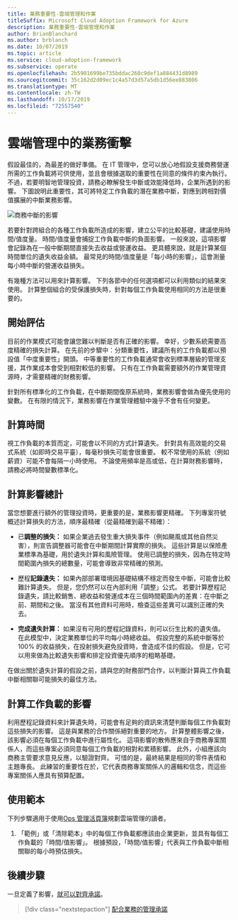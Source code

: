 ```yaml
---
title: 業務重要性-雲端管理和作業
titleSuffix: Microsoft Cloud Adoption Framework for Azure
description: 業務重要性-雲端管理和作業
author: BrianBlanchard
ms.author: brblanch
ms.date: 10/07/2019
ms.topic: article
ms.service: cloud-adoption-framework
ms.subservice: operate
ms.openlocfilehash: 2b5901699be735bddac260c9def1a884431d8989
ms.sourcegitcommit: 35c162d2d09ec1c4a57d3d57a5db1d56ee883806
ms.translationtype: MT
ms.contentlocale: zh-TW
ms.lasthandoff: 10/17/2019
ms.locfileid: "72557540"
---
```

# <a name="business-impact-in-cloud-management"></a>雲端管理中的業務衝擊

假設最佳的，為最差的做好準備。 在 IT 管理中，您可以放心地假設支援商務營運所需的工作負載將可供使用，並且會根據選取的重要性在同意的條件約束內執行。 不過，若要明智地管理投資，請務必瞭解發生中斷或效能降低時，企業所遇到的影響。 下圖說明此重要性，其可將特定工作負載的潛在業務中斷，對應到跨相對價值擴展的中斷業務影響。

![商務中斷的影響](../../_images/manage/time-value-impact.png)

若要針對跨組合的各種工作負載所造成的影響，建立公平的比較基礎，建議使用時間/值度量。 時間/值度量會捕捉工作負載中斷的負面影響。 一般來說，這項影響會記錄為在一般中斷期間直接失去收益或營運收益。 更具體來說，就是計算某個時間單位的遺失收益金額。 最常見的時間/值度量是「每小時的影響」，這會測量每小時中斷的營運收益損失。

有幾種方法可以用來計算影響。 下列各節中的任何選項都可以利用類似的結果來使用。 計算整個組合的受保護損失時，針對每個工作負載使用相同的方法是很重要的。

## <a name="start-with-estimates"></a>開始評估

目前的作業模式可能會讓您難以判斷是否有正確的影響。 幸好，少數系統需要高度精確的損失計算。 在先前的步驟中：分類重要性，建議所有的工作負載都以預設值「中度重要性」開頭。 中等重要性的工作負載通常會收到標準層級的管理支援，其作業成本會受到相對較低的影響。 只有在工作負載需要額外的作業管理資源時，才需要精確的財務影響。

針對所有標準化的工作負載，在中斷期間復原系統時，業務影響會做為優先使用的變數。 在有限的情況下，業務影響在作業管理體驗中幾乎不會有任何變更。 

## <a name="calculating-time"></a>計算時間

視工作負載的本質而定，可能會以不同的方式計算遺失。 針對具有高效能的交易式系統（如即時交易平臺），每毫秒損失可能會很重要。 較不常使用的系統（例如薪資）可能不會每隔一小時使用。 不論使用頻率是高或低，在計算財務影響時，請務必將時間變數標準化。

## <a name="calculating-total-impact"></a>計算影響總計

當您想要進行額外的管理投資時，更重要的是，業務影響更精確。 下列專案符號概述計算損失的方法，順序最精確（從最精確到最不精確）：

- 已**調整的損失：** 如果企業過去發生重大損失事件（例如颶風或其他自然災害），則宣告調整器可能會在中斷期間計算實際的損失。 這些計算是以保險產業標準為基礎，用於遺失計算和風險管理。 使用已調整的損失，因為在特定時間範圍內損失的總數量，可能會導致非常精確的預測。

- 歷程**記錄遺失：** 如果內部部署環境因基礎結構不穩定而發生中斷，可能會比較難計算遺失。 但是，您仍然可以在內部利用「調整」公式。 若要計算歷程記錄遺失，請比較銷售、總收益和營運成本在三個時間範圍內的差異：在中斷之前、期間和之後。 當沒有其他資料可用時，檢查這些差異可以識別正確的失去。

- **完成遺失計算：** 如果沒有可用的歷程記錄資料，則可以衍生比較的遺失值。 在此模型中，決定業務單位的平均每小時總收益。 假設完整的系統中斷等於 100% 的收益損失，在投射損失避免投資時，會造成不佳的假設。 但是，它可以用來做為比較遺失影響和排定投資優先順序的粗略基礎。

在做出關於遺失計算的假設之前，請與您的財務部門合作，以判斷計算與工作負載中斷相關聯可能損失的最佳方法。

## <a name="calculating-workload-impact"></a>計算工作負載的影響

利用歷程記錄資料來計算遺失時，可能會有足夠的資訊來清楚判斷每個工作負載對這些損失的影響。 這是與業務的合作關係絕對重要的地方。 計算整體影響之後，該影響必須在每個工作負載中進行屬性化。 這項影響的散佈應來自于商務專案關係人，而這些專案必須同意每個工作負載的相對和累積影響。 此外，小組應該向商務主管要求意見反應，以驗證對齊。 可惜的是，最終結果是相同的零件表情和主題專長。 此練習的重要性在於，它代表商務專案關係人的邏輯和信念，而這些專案關係人應具有預算配置。

## <a name="using-the-template"></a>使用範本

下列步驟適用于使用[Ops 管理活頁簿](https://raw.githubusercontent.com/microsoft/CloudAdoptionFramework/master/manage/opsmanagementworkbook.xlsx)規劃雲端管理的讀者。

1. 「範例」或「清除範本」中的每個工作負載都應該由企業更新，並具有每個工作負載的「時間/值影響」。 根據預設，「時間/值影響」代表與工作負載中斷相關聯的每小時預估損失。

## <a name="next-steps"></a>後續步驟

一旦定義了影響，[就可以對齊承諾](./commitment.md)。

> [!div class="nextstepaction"]
> [配合業務的管理承諾](./commitment.md)
